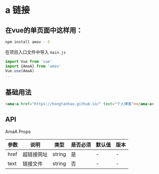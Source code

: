 # a 链接

## 在vue的单页面中这样用：
```bash
npm install amav --S 
```
在项目入口文件中导入
`main.js`
```javascript
import Vue from 'vue'
import {AmaA} from 'amav'
Vue.use(AmaA)
...
```
## 基础用法
```html
<ama-a href="https://hongtanhao.github.io/" text="个人博客"></ama-a>
```
## API
AmaA Props

|参数|说明|类型|是否必须|默认值|版本|
|---|---|---|---|---|---|
|href|超链接网址|string|是|-|-|
|text|链接文件|string|否|-|-|

